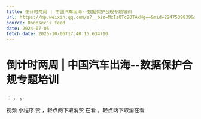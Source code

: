 ```yaml
---
title: 倒计时两周 | 中国汽车出海--数据保护合规专题培训
url: https://mp.weixin.qq.com/s?__biz=MzIzOTc2OTAxMg==&mid=2247539839&idx=2&sn=4a62e63e0318bcf4d38079429562de70
source: Doonsec's feed
date: 2024-07-05
fetch_date: 2025-10-06T17:40:15.634710
---
```


# 倒计时两周 | 中国汽车出海--数据保护合规专题培训

：
，
。

视频
小程序
赞
，轻点两下取消赞
在看
，轻点两下取消在看